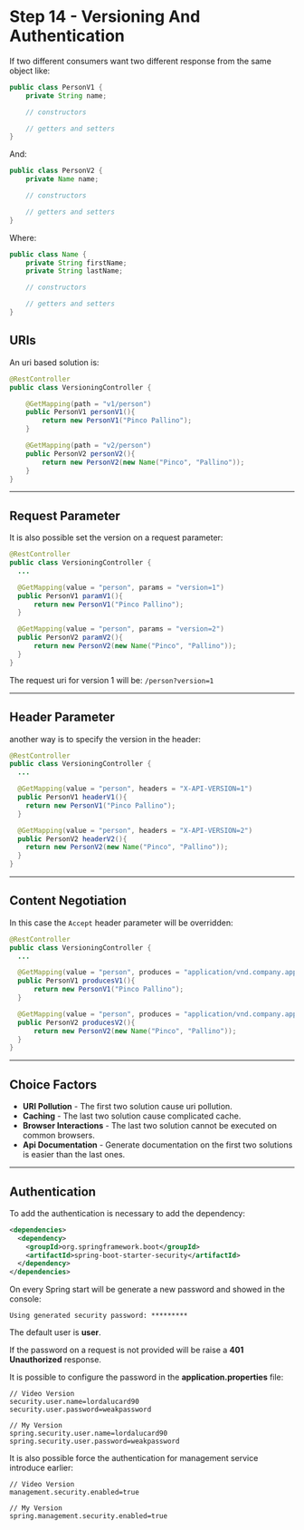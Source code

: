 # Step 14 - Versioning And Authentication

If two different consumers want two different response from the same object like:

```java
public class PersonV1 {
    private String name;

    // constructors

    // getters and setters
}
```

And:

```java
public class PersonV2 {
    private Name name;

    // constructors

    // getters and setters
}
```

Where:

```java
public class Name {
    private String firstName;
    private String lastName;

    // constructors

    // getters and setters
}
```

## URIs

An uri based solution is:

```java
@RestController
public class VersioningController {

    @GetMapping(path = "v1/person")
    public PersonV1 personV1(){
        return new PersonV1("Pinco Pallino");
    }

    @GetMapping(path = "v2/person")
    public PersonV2 personV2(){
        return new PersonV2(new Name("Pinco", "Pallino"));
    }
}
```
---

## Request Parameter

It is also possible set the version on a request parameter:

```java
@RestController
public class VersioningController {
  ...

  @GetMapping(value = "person", params = "version=1")
  public PersonV1 paramV1(){
      return new PersonV1("Pinco Pallino");
  }

  @GetMapping(value = "person", params = "version=2")
  public PersonV2 paramV2(){
      return new PersonV2(new Name("Pinco", "Pallino"));
  }
}
```

The request uri for version 1 will be: `/person?version=1`

---

## Header Parameter

another way is to specify the version in the header:

```java
@RestController
public class VersioningController {
  ...

  @GetMapping(value = "person", headers = "X-API-VERSION=1")
  public PersonV1 headerV1(){
    return new PersonV1("Pinco Pallino");
  }

  @GetMapping(value = "person", headers = "X-API-VERSION=2")
  public PersonV2 headerV2(){
    return new PersonV2(new Name("Pinco", "Pallino"));
  }
}
```
---

## Content Negotiation

In this case the `Accept` header parameter will be overridden:

```java
@RestController
public class VersioningController {
  ...

  @GetMapping(value = "person", produces = "application/vnd.company.app-v1+json")
  public PersonV1 producesV1(){
      return new PersonV1("Pinco Pallino");
  }

  @GetMapping(value = "person", produces = "application/vnd.company.app-v2+json")
  public PersonV2 producesV2(){
      return new PersonV2(new Name("Pinco", "Pallino"));
  }
}
```
---

## Choice Factors

- **URI Pollution** - The first two solution cause uri pollution.
- **Caching** - The last two solution cause complicated cache.
- **Browser Interactions** - The last two solution cannot be executed on common browsers.
- **Api Documentation** - Generate documentation on the first two solutions is easier than the last ones.

---

## Authentication

To add the authentication is necessary to add the dependency:

```xml
<dependencies>
  <dependency>
    <groupId>org.springframework.boot</groupId>
    <artifactId>spring-boot-starter-security</artifactId>
  </dependency>
</dependencies>
```
On every Spring start will be generate a new password and showed in the console:

`Using generated security password: *********`

The default user is **user**.

If the password on a request is not provided will be raise a **401 Unauthorized** response.

It is possible to configure the password in the **application.properties** file:

```
// Video Version
security.user.name=lordalucard90
security.user.password=weakpassword

// My Version
spring.security.user.name=lordalucard90
spring.security.user.password=weakpassword
```

It is also possible force the authentication for management service introduce earlier:

```
// Video Version
management.security.enabled=true

// My Version
spring.management.security.enabled=true
```
